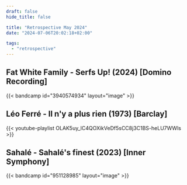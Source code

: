 ```yaml
---
draft: false
hide_title: false

title: "Retrospective May 2024"
date: "2024-07-06T20:02:18+02:00"

tags:
  - "retrospective"
---
```


##  Fat White Family - Serfs Up! (2024) [Domino Recording]

{{< bandcamp id="3940574934" layout="image" >}}

## Léo Ferré - Il n'y a plus rien (1973) [Barclay]

{{< youtube-playlist OLAK5uy_lC4QOXikVeDf5sCC8j3C1BS-heLU7WWls >}}

## Sahalé - Sahalé's finest (2023) [Inner Symphony]

{{< bandcamp id="951128985" layout="image" >}}
